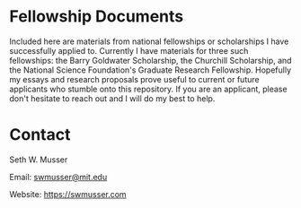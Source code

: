 #  Fellowship Documents

Included here are materials from national fellowships or scholarships I have successfully applied to. Currently I have materials for three such fellowships: the Barry Goldwater Scholarship, the Churchill Scholarship, and the National Science Foundation's Graduate Research Fellowship. Hopefully my essays and research proposals prove useful to current or future applicants who stumble onto this repository. If you are an applicant, please don't hesitate to reach out and I will do my best to help.

# Contact

Seth W. Musser

Email: swmusser@mit.edu

Website: https://swmusser.com
